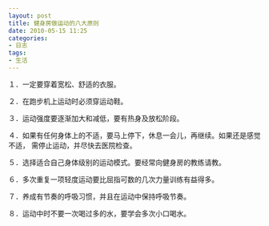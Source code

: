 ```yaml
---
layout: post
title: 健身房做运动的八大原则
date: 2010-05-15 11:25
categories:
- 日志
tags:
- 生活
---
```


１．一定要穿着宽松、舒适的衣服。

２．在跑步机上运动时必须穿运动鞋。

３．运动强度要逐渐加大和减低，要有热身及放松阶段。

４．如果有任何身体上的不适，要马上停下，休息一会儿，再继续。如果还是感觉不适， 需停止运动，并尽快去医院检查。

５．选择适合自己身体级别的运动模式。要经常向健身房的教练请教。

６．多次重复一项轻度运动要比屈指可数的几次力量训练有益得多。

７．养成有节奏的呼吸习惯，并且在运动中保持呼吸节奏。

８．运动中时不要一次喝过多的水，要学会多次小口喝水。